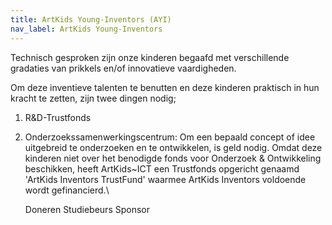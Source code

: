 ```yaml
---
title: ArtKids Young-Inventors (AYI)
nav_label: ArtKids Young-Inventors
---
```



Technisch gesproken zijn onze kinderen begaafd met verschillende gradaties van prikkels en/of innovatieve vaardigheden.

Om deze inventieve talenten te benutten en deze kinderen praktisch in hun kracht te zetten, zijn twee dingen nodig;

1. R&D-Trustfonds
2. Onderzoekssamenwerkingscentrum:
   Om een bepaald concept of idee uitgebreid te onderzoeken en te ontwikkelen, is geld nodig. Omdat deze kinderen niet over het benodigde fonds voor Onderzoek & Ontwikkeling beschikken, heeft ArtKids~ICT een Trustfonds opgericht genaamd 'ArtKids Inventors TrustFund' waarmee ArtKids Inventors voldoende wordt gefinancierd.\

   Doneren
   Studiebeurs
   Sponsor